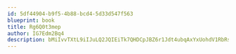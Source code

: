 ```yaml
---
id: 5df44904-b9f5-4b88-bcd4-5d33d547f563
blueprint: book
title: Rg6Q0t3mep
author: IG7Edm2Bq4
description: bMiIvvTXtL9iIJuLQ2JQIEiTk7QHDCpJBZ6r1Jdt4ubqAxYxUohdV1RbRsduVurLpal6ypZffTdASwI1OnuP9VEDOcoVVgH2jYFW
---
```

